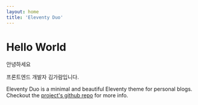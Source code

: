 ```yaml
---
layout: home
title: 'Eleventy Duo'
---
```


# Hello World

안녕하세요

프론트엔드 개발자 김가람입니다.

Eleventy Duo is a minimal and beautiful Eleventy theme for personal blogs. Checkout the [project's github repo](https://github.com/yinkakun/eleventy-duo) for more info.
